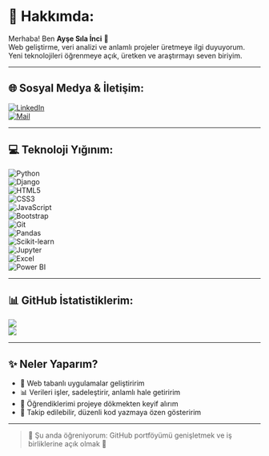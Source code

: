 # 💫 Hakkımda:

Merhaba! Ben **Ayşe Sıla İnci** 👋  
Web geliştirme, veri analizi ve anlamlı projeler üretmeye ilgi duyuyorum.   
Yeni teknolojileri öğrenmeye açık, üretken ve araştırmayı seven biriyim.

---

## 🌐 Sosyal Medya & İletişim:

[![LinkedIn](https://img.shields.io/badge/LinkedIn-0077B5?style=for-the-badge&logo=linkedin)](https://www.linkedin.com/in/aysesilainci)  
[![Mail](https://img.shields.io/badge/Gmail-D14836?style=for-the-badge&logo=gmail)](mailto:inciaysesila2323@gmail.com)

---

## 💻 Teknoloji Yığınım:

![Python](https://img.shields.io/badge/Python-3776AB?style=for-the-badge&logo=python)  
![Django](https://img.shields.io/badge/Django-092E20?style=for-the-badge&logo=django)  
![HTML5](https://img.shields.io/badge/HTML5-E34F26?style=for-the-badge&logo=html5)  
![CSS3](https://img.shields.io/badge/CSS3-1572B6?style=for-the-badge&logo=css3)  
![JavaScript](https://img.shields.io/badge/JavaScript-F7DF1E?style=for-the-badge&logo=javascript)  
![Bootstrap](https://img.shields.io/badge/Bootstrap-563D7C?style=for-the-badge&logo=bootstrap)  
![Git](https://img.shields.io/badge/Git-F05032?style=for-the-badge&logo=git)  
![Pandas](https://img.shields.io/badge/Pandas-150458?style=for-the-badge&logo=pandas)  
![Scikit-learn](https://img.shields.io/badge/Scikit--learn-F7931E?style=for-the-badge&logo=scikit-learn)  
![Jupyter](https://img.shields.io/badge/Jupyter-F37626?style=for-the-badge&logo=jupyter)  
![Excel](https://img.shields.io/badge/Excel-217346?style=for-the-badge&logo=microsoft-excel)  
![Power BI](https://img.shields.io/badge/PowerBI-F2C811?style=for-the-badge&logo=powerbi)


---

## 📊 GitHub İstatistiklerim:

![](https://github-readme-stats.vercel.app/api?username=aysesilainci&theme=tokyonight&show_icons=true&count_private=true)  
![](https://github-readme-stats.vercel.app/api/top-langs/?username=aysesilainci&layout=compact&theme=tokyonight)

---

## ✨ Neler Yaparım?

- 📌 Web tabanlı uygulamalar geliştiririm  
- 📊 Verileri işler, sadeleştirir, anlamlı hale getiririm  
- 🧠 Öğrendiklerimi projeye dökmekten keyif alırım  
- 📁 Takip edilebilir, düzenli kod yazmaya özen gösteririm

---

> 💬 Şu anda öğreniyorum: GitHub portföyümü genişletmek ve iş birliklerine açık olmak 🌱  
